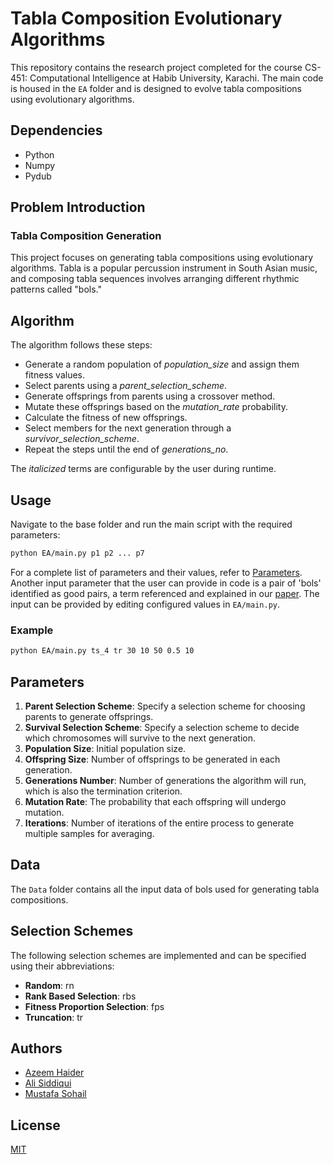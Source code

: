 # Tabla Composition Evolutionary Algorithms

This repository contains the research project completed for the course CS-451: Computational Intelligence at Habib University, Karachi. The main code is housed in the `EA` folder and is designed to evolve tabla compositions using evolutionary algorithms.

## Dependencies

* Python
* Numpy
* Pydub

## Problem Introduction

### Tabla Composition Generation

This project focuses on generating tabla compositions using evolutionary algorithms. Tabla is a popular percussion instrument in South Asian music, and composing tabla sequences involves arranging different rhythmic patterns called "bols."

## Algorithm

The algorithm follows these steps:
* Generate a random population of _population_size_ and assign them fitness values.
* Select parents using a _parent_selection_scheme_.
* Generate offsprings from parents using a crossover method.
* Mutate these offsprings based on the _mutation_rate_ probability.
* Calculate the fitness of new offsprings.
* Select members for the next generation through a _survivor_selection_scheme_.
* Repeat the steps until the end of _generations_no_.

The _italicized_ terms are configurable by the user during runtime.

## Usage

Navigate to the base folder and run the main script with the required parameters:

```sh
python EA/main.py p1 p2 ... p7
```

For a complete list of parameters and their values, refer to [Parameters](#parameters). Another input parameter that the user can provide in code is a pair of 'bols' identified as good pairs, a term referenced and explained in our [paper](www.google.com). The input can be provided by editing configured values in `EA/main.py`.

### Example

```sh
python EA/main.py ts_4 tr 30 10 50 0.5 10 
```

## Parameters

1. **Parent Selection Scheme**: Specify a selection scheme for choosing parents to generate offsprings.
2. **Survival Selection Scheme**: Specify a selection scheme to decide which chromosomes will survive to the next generation.
3. **Population Size**: Initial population size.
4. **Offspring Size**: Number of offsprings to be generated in each generation.
5. **Generations Number**: Number of generations the algorithm will run, which is also the termination criterion.
6. **Mutation Rate**: The probability that each offspring will undergo mutation.
7. **Iterations**: Number of iterations of the entire process to generate multiple samples for averaging.

## Data

The `Data` folder contains all the input data of bols used for generating tabla compositions.

## Selection Schemes

The following selection schemes are implemented and can be specified using their abbreviations:

* **Random**: rn
* **Rank Based Selection**: rbs
* **Fitness Proportion Selection**: fps
* **Truncation**: tr

## Authors

* [Azeem Haider](https://github.com/A-Haider13)
* [Ali Siddiqui](https://github.com/AliSid10)
* [Mustafa Sohail](https://github.com/Mustafasohail7)

## License

[MIT](https://choosealicense.com/licenses/mit/)
